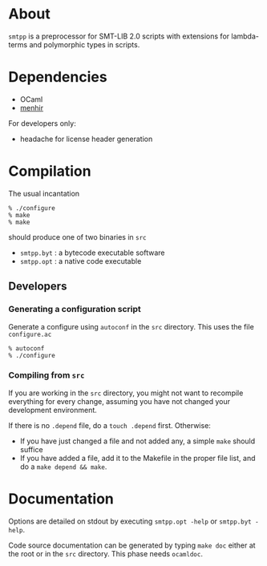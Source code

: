 # About

`smtpp` is a preprocessor for SMT-LIB 2.0 scripts with extensions for
lambda-terms and polymorphic types in scripts.

# Dependencies

- OCaml
- [menhir](http://gallium.inria.fr/~fpottier/menhir/)

For developers only:
- headache for license header generation


# Compilation

The usual incantation

```{.bash}
% ./configure
% make
% make
```

should produce one of two binaries in `src`
- `smtpp.byt` : a bytecode executable software
- `smtpp.opt` : a native code executable

## Developers

### Generating a configuration script

Generate a configure using `autoconf` in the `src` directory.
This uses the file `configure.ac`

```{.bash}
% autoconf
% ./configure
```

### Compiling from `src` ###

If you are working in the `src` directory, you might not want to recompile
everything for every change, assuming you have not changed your development
environment.

If there is no `.depend` file, do a `touch .depend` first.
Otherwise:

- If you have just changed a file and not added any, a simple `make` should
suffice
- If you have added a file, add it to the Makefile in the proper file list, and
  do a `make depend && make`.

# Documentation

Options are detailed on stdout by executing `smtpp.opt -help` or
`smtpp.byt -help`.

Code source documentation can be generated by typing `make doc` either at the
root or in the `src` directory. This phase needs `ocamldoc`.





<!--  LocalWords:  smtpp
 -->
